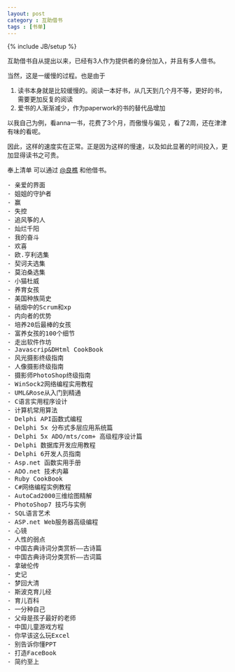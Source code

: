```yaml
---
layout: post
category : 互助借书
tags : [书单]
---
```


{% include JB/setup %}

互助借书自从提出以来，已经有3人作为提供者的身份加入，并且有多人借书。

当然，这是一缓慢的过程。也是由于

1. 读书本身就是比较缓慢的。阅读一本好书，从几天到几个月不等，更好的书，需要更加反复的阅读
2. 爱书的人渐渐减少，作为paperwork的书的替代品增加

以我自己为例，看anna一书，花费了3个月，而傲慢与偏见 ，看了2周，还在津津有味的看呢。

因此，这样的速度实在正常。正是因为这样的慢速，以及如此显著的时间投入，更加显得读书之可贵。

奉上清单 可以通过 [@良樵](http://weibo.com/838902626) 和他借书。



<pre>
- 亲爱的界面
- 姐姐的守护者
- 赢
- 失控
- 追风筝的人
- 灿烂千阳
- 我的奋斗
- 欢喜
- 欧.亨利选集
- 契诃夫选集
- 莫泊桑选集
- 小猫杜威
- 养育女孩
- 美国种族简史
- 硝烟中的Scrum和xp
- 内向者的优势
- 培养20后最棒的女孩
- 富养女孩的100个细节
- 走出软件作坊
- Javascrip&amp;DHtml CookBook
- 风光摄影终级指南
- 人像摄影终级指南
- 摄影师PhotoShop终级指南
- WinSock2网络编程实用教程
- UML&amp;Rose从入门到精通
- C语言实用程序设计
- 计算机常用算法
- Delphi API函数式编程
- Delphi 5x 分布式多层应用系统篇
- Delphi 5x ADO/mts/com+ 高级程序设计篇
- Delphi 数据库开发应用教程
- Delphi 6开发人员指南
- Asp.net 函数实用手册
- ADO.net 技术内幕
- Ruby CookBook
- C#网络编程实例教程
- AutoCad2000三维绘图精解
- PhotoShop7 技巧与实例
- SQL语言艺术
- ASP.net Web服务器高级编程
- 心镜
- 人性的弱点
- 中国古典诗词分类赏析——古诗篇
- 中国古典诗词分类赏析——古词篇
- 拿破伦传
- 史记
- 梦回大清
- 斯波克育儿经
- 育儿百科
- 一分种自己
- 父母是孩子最好的老师
- 中国儿童游戏方程
- 你早该这么玩Excel
- 别告诉你懂PPT
- 打造FaceBook
- 简约至上
</pre>